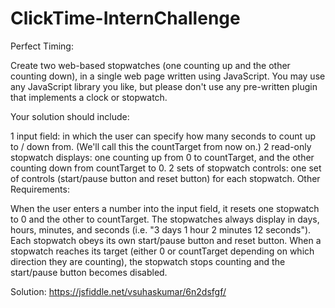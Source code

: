 # ClickTime-InternChallenge

Perfect Timing:

Create two web-based stopwatches (one counting up and the other counting down), in a single web page written using JavaScript. You may use any JavaScript library you like, but please don't use any pre-written plugin that implements a clock or stopwatch.

Your solution should include:

1 input field: in which the user can specify how many seconds to count up to / down from. (We'll call this the countTarget from now on.)
2 read-only stopwatch displays: one counting up from 0 to countTarget, and the other counting down from countTarget to 0.
2 sets of stopwatch controls: one set of controls (start/pause button and reset button) for each stopwatch.
Other Requirements:

When the user enters a number into the input field, it resets one stopwatch to 0 and the other to countTarget.
The stopwatches always display in days, hours, minutes, and seconds (i.e. "3 days 1 hour 2 minutes 12 seconds").
Each stopwatch obeys its own start/pause button and reset button.
When a stopwatch reaches its target (either 0 or countTarget depending on which direction they are counting), the stopwatch stops counting and the start/pause button becomes disabled.


Solution: https://jsfiddle.net/vsuhaskumar/6n2dsfgf/
